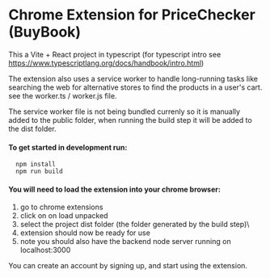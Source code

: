 
# Chrome Extension for PriceChecker (BuyBook)
This a Vite + React project in typescript (for typescript intro see https://www.typescriptlang.org/docs/handbook/intro.html)

The extension also uses a service worker to handle long-running tasks like searching the web for alternative stores to find the products in a user's cart. see the worker.ts / worker.js file. 

The service worker file is not being bundled currenly so it is manually added to the public folder, when running the build step it will be added to the dist folder.  

#### To get started in development run:
```
  npm install
  npm run build
```

#### You will need to load the extension into your chrome browser:
1. go to chrome extensions
2. click on on load unpacked
3. select the project dist folder (the folder generated by the build step)\
4. extension should now be ready for use
5. note you should also have the backend node server running on localhost:3000

You can create an account by signing up, and start using the extension. 
